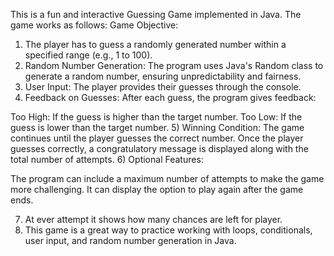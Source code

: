 This is a fun and interactive Guessing Game implemented in Java. The game works as follows:
Game Objective:
<br>
1) The player has to guess a randomly generated number within a specified range (e.g., 1 to 100).
2) Random Number Generation:
The program uses Java's Random class to generate a random number, ensuring unpredictability and fairness.
3) User Input:
The player provides their guesses through the console.
4) Feedback on Guesses:
After each guess, the program gives feedback:

Too High: If the guess is higher than the target number.
Too Low: If the guess is lower than the target number.
5) Winning Condition:
The game continues until the player guesses the correct number. Once the player guesses correctly, a congratulatory message is displayed along with the total number of attempts.
6) Optional Features:

The program can include a maximum number of attempts to make the game more challenging.
It can display the option to play again after the game ends.

7) At ever attempt it shows how many chances are left for player.
8) This game is a great way to practice working with loops, conditionals, user input, and random number generation in Java. 

